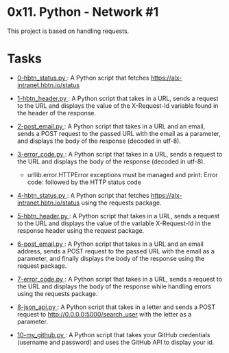 # 0x11. Python - Network #1
This project is based on handling requests.

# Tasks
* [ 0-hbtn_status.py ](./0-hbtn_status.py): A Python script that fetches https://alx-intranet.hbtn.io/status

* [ 1-hbtn_header.py ](./1-hbtn_header.py): A Python script that takes in a URL, sends a request to the URL and displays the value of the X-Request-Id variable found in the header of the response.

* [ 2-post_email.py ](./2-post_email.py): A Python script that takes in a URL and an email, sends a POST request to the passed URL with the email as a parameter, and displays the body of the response (decoded in utf-8).

* [ 3-error_code.py ](./3-error_code.py): A Python script that takes in a URL, sends a request to the URL and displays the body of the response (decoded in utf-8).
    * urllib.error.HTTPError exceptions must be managed and print: Error code: followed by the HTTP status code

* [ 4-hbtn_status.py ](./4-hbtn_status.py): A Python script that fetches https://alx-intranet.hbtn.io/status using the requests package.

* [ 5-hbtn_header.py ](./5-hbtn_header.py): A Python script that takes in a URL, sends a request to the URL and displays the value of the variable X-Request-Id in the response header using the request package.

* [ 6-post_email.py ](./6-post_email.py): A Python script that takes in a URL and an email address, sends a POST request to the passed URL with the email as a parameter, and finally displays the body of the response using the request package.

* [ 7-error_code.py ](./7-error_code.py): A Python script that takes in a URL, sends a request to the URL and displays the body of the response while handling errors using the requests package.

* [ 8-json_api.py ](./8-json_api.py): A Python script that takes in a letter and sends a POST request to http://0.0.0.0:5000/search_user with the letter as a parameter.

* [ 10-my_github.py ](./10-my_github.py): A Python script that takes your GitHub credentials (username and password) and uses the GitHub API to display your id.
